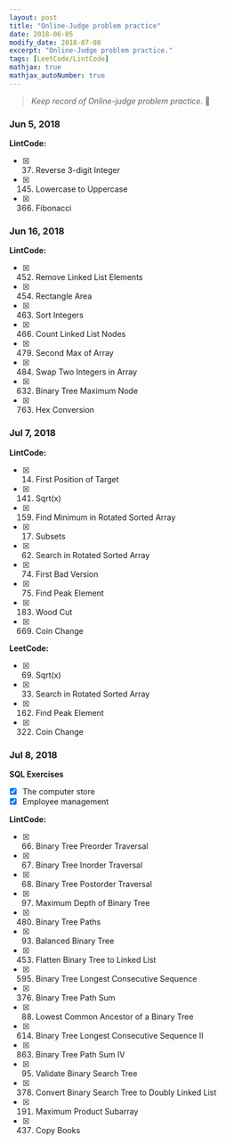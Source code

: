 ```yaml
---
layout: post
title: "Online-Judge problem practice"
date: 2018-06-05
modify_date: 2018-07-08
excerpt: "Online-Judge problem practice."
tags: [LeetCode/LintCode]
mathjax: true
mathjax_autoNumber: true
---
```


> *Keep record of Online-judge problem practice*. 💪

### Jun 5, 2018

**LintCode:**

- [x] 37. Reverse 3-digit Integer
- [x] 145. Lowercase to Uppercase
- [x] 366. Fibonacci

### Jun 16, 2018

**LintCode:**

- [x] 452. Remove Linked List Elements
- [x] 454. Rectangle Area
- [x] 463. Sort Integers
- [x] 466. Count Linked List Nodes
- [x] 479. Second Max of Array
- [x] 484. Swap Two Integers in Array
- [x] 632. Binary Tree Maximum Node
- [x] 763. Hex Conversion

### Jul 7, 2018

**LintCode:**

- [x] 14. First Position of Target
- [x] 141. Sqrt(x)
- [x] 159. Find Minimum in Rotated Sorted Array
- [x] 17. Subsets
- [x] 62. Search in Rotated Sorted Array
- [x] 74. First Bad Version
- [x] 75. Find Peak Element
- [x] 183. Wood Cut
- [x] 669. Coin Change

**LeetCode:**

- [x] 69. Sqrt(x)
- [x] 33. Search in Rotated Sorted Array
- [x] 162. Find Peak Element
- [x] 322. Coin Change


### Jul 8, 2018

**SQL Exercises**

- [x] The computer store
- [x] Employee management

**LintCode:**

- [x] 66. Binary Tree Preorder Traversal
- [x] 67. Binary Tree Inorder Traversal
- [x] 68. Binary Tree Postorder Traversal
- [x] 97. Maximum Depth of Binary Tree
- [x] 480. Binary Tree Paths
- [x] 93. Balanced Binary Tree
- [x] 453. Flatten Binary Tree to Linked List
- [x] 595. Binary Tree Longest Consecutive Sequence
- [x] 376. Binary Tree Path Sum
- [x] 88. Lowest Common Ancestor of a Binary Tree
- [x] 614. Binary Tree Longest Consecutive Sequence II
- [x] 863. Binary Tree Path Sum IV
- [x] 95. Validate Binary Search Tree
- [x] 378. Convert Binary Search Tree to Doubly Linked List
- [x] 191. Maximum Product Subarray
- [x] 437. Copy Books
